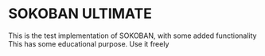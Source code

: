 # SOKOBAN ULTIMATE

This is the test implementation of SOKOBAN, with some added functionality
This has some educational purpose.
Use it freely

